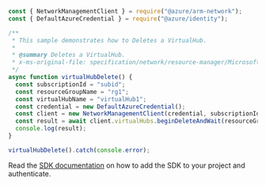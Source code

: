 ```javascript
const { NetworkManagementClient } = require("@azure/arm-network");
const { DefaultAzureCredential } = require("@azure/identity");

/**
 * This sample demonstrates how to Deletes a VirtualHub.
 *
 * @summary Deletes a VirtualHub.
 * x-ms-original-file: specification/network/resource-manager/Microsoft.Network/stable/2021-05-01/examples/VirtualHubDelete.json
 */
async function virtualHubDelete() {
  const subscriptionId = "subid";
  const resourceGroupName = "rg1";
  const virtualHubName = "virtualHub1";
  const credential = new DefaultAzureCredential();
  const client = new NetworkManagementClient(credential, subscriptionId);
  const result = await client.virtualHubs.beginDeleteAndWait(resourceGroupName, virtualHubName);
  console.log(result);
}

virtualHubDelete().catch(console.error);
```

Read the [SDK documentation](https://github.com/Azure/azure-sdk-for-js/blob/%40azure%2Farm-network_27.0.0/sdk/network/arm-network/README.md) on how to add the SDK to your project and authenticate.
